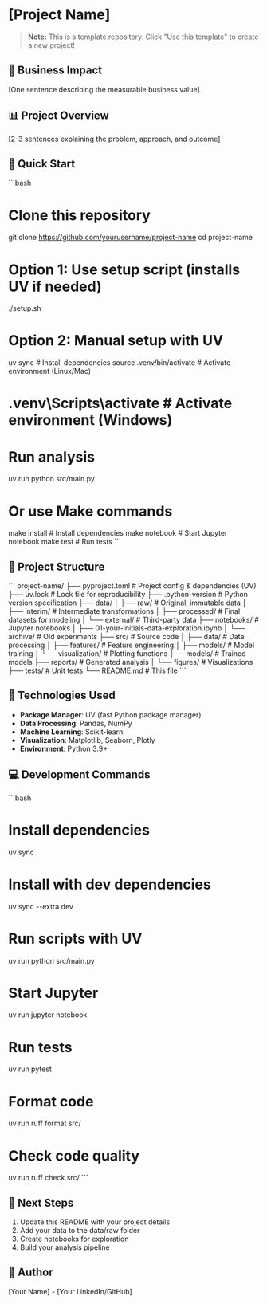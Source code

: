 # [Project Name]

> **Note:** This is a template repository. Click "Use this template" to create a new project!

## 🎯 Business Impact
[One sentence describing the measurable business value]

## 📊 Project Overview
[2-3 sentences explaining the problem, approach, and outcome]

## 🚀 Quick Start

\`\`\`bash
# Clone this repository
git clone https://github.com/yourusername/project-name
cd project-name

# Option 1: Use setup script (installs UV if needed)
./setup.sh

# Option 2: Manual setup with UV
uv sync                    # Install dependencies
source .venv/bin/activate  # Activate environment (Linux/Mac)
# .venv\Scripts\activate   # Activate environment (Windows)

# Run analysis
uv run python src/main.py

# Or use Make commands
make install    # Install dependencies
make notebook   # Start Jupyter notebook
make test       # Run tests
\`\`\`

## 📁 Project Structure

\`\`\`
project-name/
├── pyproject.toml        # Project config & dependencies (UV)
├── uv.lock              # Lock file for reproducibility
├── .python-version      # Python version specification
├── data/
│   ├── raw/              # Original, immutable data
│   ├── interim/          # Intermediate transformations
│   ├── processed/        # Final datasets for modeling
│   └── external/         # Third-party data
├── notebooks/            # Jupyter notebooks
│   ├── 01-your-initials-data-exploration.ipynb
│   └── archive/          # Old experiments
├── src/                  # Source code
│   ├── data/             # Data processing
│   ├── features/         # Feature engineering
│   ├── models/           # Model training
│   └── visualization/    # Plotting functions
├── models/               # Trained models
├── reports/              # Generated analysis
│   └── figures/          # Visualizations
├── tests/                # Unit tests
└── README.md             # This file
\`\`\`

## 🔧 Technologies Used
- **Package Manager**: UV (fast Python package manager)
- **Data Processing**: Pandas, NumPy
- **Machine Learning**: Scikit-learn
- **Visualization**: Matplotlib, Seaborn, Plotly
- **Environment**: Python 3.9+

## 💻 Development Commands

\`\`\`bash
# Install dependencies
uv sync

# Install with dev dependencies
uv sync --extra dev

# Run scripts with UV
uv run python src/main.py

# Start Jupyter
uv run jupyter notebook

# Run tests
uv run pytest

# Format code
uv run ruff format src/

# Check code quality
uv run ruff check src/
\`\`\`

## 📝 Next Steps
1. Update this README with your project details
2. Add your data to the data/raw folder
3. Create notebooks for exploration
4. Build your analysis pipeline

## 👤 Author
[Your Name] - [Your LinkedIn/GitHub]